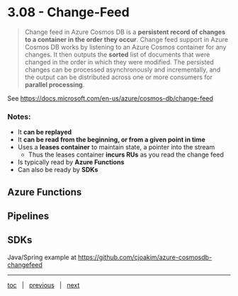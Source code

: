 # 3.08 - Change-Feed

> Change feed in Azure Cosmos DB is a **persistent record of changes to a container in the order they occur**.
> Change feed support in Azure Cosmos DB works by listening to an Azure Cosmos container for any changes. 
> It then outputs the **sorted** list of documents that were changed in the order in which they were modified.
> The persisted changes can be processed asynchronously and incrementally, and the output can be 
> distributed across one or more consumers for **parallel processing**.

See https://docs.microsoft.com/en-us/azure/cosmos-db/change-feed

### Notes:

- It **can be replayed**
- It **can be read from the beginning, or from a given point in time**
- Uses a **leases container** to maintain state, a pointer into the stream
  - Thus the leases container **incurs RUs** as you read the change feed
- Is typically read by **Azure Functions**
- Can also be ready by **SDKs**


## Azure Functions




## Pipelines


## SDKs

Java/Spring example at https://github.com/cjoakim/azure-cosmosdb-changefeed 


---

[toc](0_table_of_contents.md) &nbsp; |  &nbsp; [previous](3_07_server_side_programming.md) &nbsp; | &nbsp; [next](3_09_ttl.md) &nbsp;

